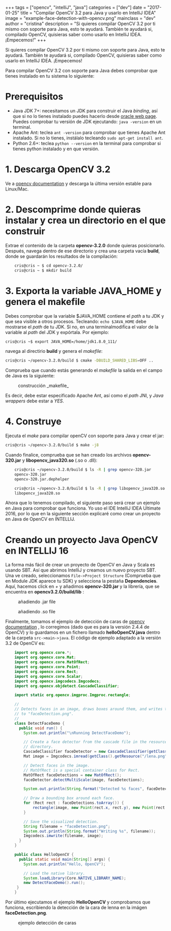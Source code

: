 +++
tags = ["opencv", "intelliJ", "java"]
categories = ["dev"]
date = "2017-01-25"
title = "Compilar OpenCV 3.2 para Java y usarlo en IntelliJ IDEA"
image = "example-face-detection-with-opencv.png"
mainclass = "dev"
author = "cristina"
description = "Si quieres compilar OpenCV 3.2 por ti mismo con soporte para Java, esto te ayudará. También te ayudará si, compilado OpenCV, quisieras saber como usarlo en IntelliJ IDEA. ¡Empecemos!"
+++

Si quieres compilar OpenCV 3.2 por ti mismo con soporte para Java, esto te ayudará. También te ayudará si, compilado OpenCV, quisieras saber como usarlo en IntelliJ IDEA. ¡Empecemos!

Para compilar OpenCV 3.2 con soporte para Java debes comprobar que tienes instalado en tu sistema lo siguiente:

# Prerequisitos

 - Java JDK 7+: necesitamos un JDK para construir el Java _binding_, así que si no lo tienes instalado puedes hacerlo desde [oracle web page](http://www.oracle.com/technetwork/java/javase/downloads/index.html "www.oracle.com"). Puedes comprobar tu versión de JDK ejecutando: `java -version`  en un terminal.
 - Apache Ant: teclea `ant -version` para comprobar que tienes Apache Ant instalado. Si no lo tienes, instálalo tecleando `sudo apt-get install ant`.
 - Python 2.6+: teclea `python --version` en la terminal para comprobar si tienes python instalado y en que versión.

<!--more--><!--ad-->

# 1. Descarga OpenCV 3.2

 Ve a [opencv documentation](http://opencv.org/ "opencv.org") y descarga la última versión estable para Linux/Mac.

# 2. Descomprime donde quieras instalar y crea un directorio en el que construir

Extrae el contenido de la carpeta **opencv-3.2.0** donde quieras posicionarlo. Después, navega dentro de ese directorio y crea una carpeta vacía **build**, donde se guardarán los resultados de la compilación:

```bash
    cris@cris ~ $ cd opencv-3.2.0/
    cris@cris ~ $ mkdir build
```

# 3. Exporta la variable JAVA_HOME y genera el makefile

Debes comprobar que la variable $JAVA_HOME contiene el _path_ a tu JDK y que sea visible a otros procesos. Tecleando: `echo $JAVA_HOME` debe mostrarse el _path_ de tu JDK. Si no, en una terminalmodifica el valor de la variable al _path_ del JDK y expórtala. Por ejemplo:

```bash
cris@cris ~$ export JAVA_HOME=/home/jdk1.8.0_111/
```

navega al directirio **build** y genera el _makefile_:

```bash
cris@cris ~/opencv-3.2.0/build $ cmake -DBUILD_SHARED_LIBS=OFF ..
```

Comprueba que cuando estás generando el _makefile_ la salida en el campo de Java es la siguiente:
<figure>
<amp-img on="tap:lightbox1" role="button" tabindex="0" layout="responsive" src="/img/output-build-makefiles-opencv-java.png" title="" alt="" width="201px" height="190px"></amp-img>
<figcaption>construcción _makefile_</figcaption>
</figure>

Es decir, debe estar especificado Apache Ant, así como el _path_ JNI, y _Java wrappers_ debe estar a _YES_.

# 4. Construye

Ejecuta el  _make_ para compilar openCV con soporte para Java y crear el jar:

```bash
cris@cris ~/opencv-3.2.0/build $ make -j8
```

Cuando finalice, comprueba que se han creado los archivos **opencv-320.jar** y **libopencv_java320.so** (.so o .dll):

```bash
    cris@cris ~/opencv-3.2.0/build $ ls -R | grep opencv-320.jar
    opencv-320.jar
    opencv-320.jar.dephelper

    cris@cris ~/opencv-3.2.0/build $ ls -R | grep libopencv_java320.so
    libopencv_java320.so
```

Ahora que lo tenemos compilado, el siguiente paso será crear un ejemplo en Java para comprobar que funciona. Yo uso el IDE IntelliJ IDEA Ultimate 2016, por lo que en la siguiente sección explicaré como crear un proyecto en Java de OpenCV en INTELLIJ.

# Creando un proyecto Java OpenCV en INTELLIJ 16

 La forma más fácil de crear un proyecto de OpenCV en Java y Scala es usando SBT.
 Así que abrimos IntelliJ y creamos un nuevo proyecto SBT. Una ve creado, seleccionamos `File->Project Structure`  (Comprueba que en Module JDK aparece tu SDK)
 y selecciona la pestaña **Dependencies**. Aquí, hacemos click en _+_ y añadimos **opencv-320.jar** y la librería, que se encuentra en **opencv3.2.0/build/lib** :

<figure>
<amp-img on="tap:lightbox1" role="button" tabindex="0" layout="responsive" src="/img/adding-Opencv-jar-to-IntelliJ-project.png" title="" alt="" width="201px" height="190px"></amp-img>
<figcaption>añadiendo .jar file</figcaption>
</figure>

<figure>
<amp-img on="tap:lightbox1" role="button" tabindex="0" layout="responsive" src="/img/adding-libpath-to-intelliJ-project.png" title="" alt="" width="201px" height="190px"></amp-img>
<figcaption>añadiendo .so file</figcaption>
</figure>


Finalmente, tomamos el ejemplo de detección de caras de [opencv documentation](http://docs.opencv.org/2.4.4-beta/doc/tutorials/introduction/desktop_java/java_dev_intro.html "docs.opencv.org") , lo corregimos (dado que es para la versión 2.4.4 de OpenCV) y lo guardamos en un fichero llamado **helloOpenCV.java** dentro de la carpeta `src->main->java`.  El código de ejemplo adaptado a la versión 3.2 de OpenCV es:

```java
    import org.opencv.core.*;
    import org.opencv.core.Mat;
    import org.opencv.core.MatOfRect;
    import org.opencv.core.Point;
    import org.opencv.core.Rect;
    import org.opencv.core.Scalar;
    import org.opencv.imgcodecs.Imgcodecs;
    import org.opencv.objdetect.CascadeClassifier;

    import static org.opencv.imgproc.Imgproc.rectangle;

    //
    // Detects faces in an image, draws boxes around them, and writes the results
    // to "faceDetection.png".
    //
    class DetectFaceDemo {
      public void run() {
        System.out.println("\nRunning DetectFaceDemo");

        // Create a face detector from the cascade file in the resources
        // directory.
        CascadeClassifier faceDetector = new CascadeClassifier(getClass().getResource("/lbpcascade_frontalface.xml").getPath());
        Mat image = Imgcodecs.imread(getClass().getResource("/lena.png").getPath());

        // Detect faces in the image.
        // MatOfRect is a special container class for Rect.
        MatOfRect faceDetections = new MatOfRect();
        faceDetector.detectMultiScale(image, faceDetections);

        System.out.println(String.format("Detected %s faces", faceDetections.toArray().length));

        // Draw a bounding box around each face.
        for (Rect rect : faceDetections.toArray()) {
            rectangle(image, new Point(rect.x, rect.y), new Point(rect.x + rect.width, rect.y + rect.height), new Scalar(0, 255, 0));
        }

        // Save the visualized detection.
        String filename = "faceDetection.png";
        System.out.println(String.format("Writing %s", filename));
        Imgcodecs.imwrite(filename, image);
      }
    }

    public class HelloOpenCV {
      public static void main(String[] args) {
        System.out.println("Hello, OpenCV");

        // Load the native library.
        System.loadLibrary(Core.NATIVE_LIBRARY_NAME);
        new DetectFaceDemo().run();
     }
    }
```

Por último ejecutamos el ejemplo **HelloOpenCV** y comprobamos que funciona, escribiendo la detección de la cara de lenna en la imágen **faceDetection.png**.

<figure>
<amp-img on="tap:lightbox1" role="button" tabindex="0" layout="responsive" src="/img/example-face-detection-with-opencv.png" title="" alt="" width="201px" height="190px"></amp-img>
<figcaption>ejemplo detección de caras</figcaption>
</figure>

